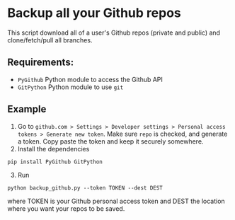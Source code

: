 # Backup all your Github repos

This script download all of a user's Github repos (private and public)
and clone/fetch/pull all branches.

## Requirements:
* `PyGithub` Python module to access the Github API
* `GitPython` Python module to use `git`

## Example

1. Go to `github.com > Settings > Developer settings > Personal access tokens > Generate new token`. Make sure `repo`
is checked, and generate a token. Copy paste the token and keep it securely somewhere.
2. Install the dependencies
```
pip install PyGithub GitPython
```
3. Run 
```
python backup_github.py --token TOKEN --dest DEST
```
where TOKEN is your Github personal access token and DEST the location where you want your repos to be saved.
